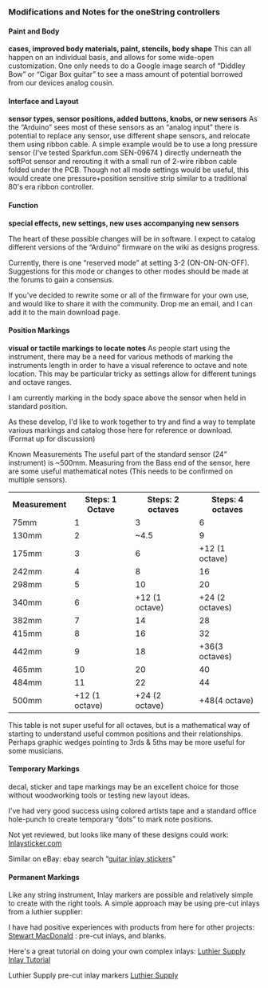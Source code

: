 ### Modifications and Notes for the oneString controllers

#### Paint and Body

**cases, improved body materials, paint, stencils, body shape**
This can all happen on an individual basis, and allows for some wide-open customization. One only needs to do a Google image search of “Diddley Bow” or “Cigar Box guitar” to see a mass amount of potential borrowed from our devices analog cousin.

#### Interface and Layout

**sensor types, sensor positions, added buttons, knobs, or new sensors**
As the “Arduino” sees most of these sensors as an “analog input” there is potential to replace any sensor, use different shape sensors, and relocate them using ribbon cable. A simple example would be to use a long pressure sensor (I've tested Sparkfun.com SEN-09674 ) directly underneath the softPot sensor and rerouting it with a small run of 2-wire ribbon cable folded under the PCB. Though not all mode settings would be useful, this would create one pressure+position sensitive strip similar to a traditional 80's era ribbon controller.

#### Function

**special effects, new settings, new uses accompanying new sensors**


The heart of these possible changes will be in software. I expect to catalog different versions of the “Arduino” firmware on the wiki as designs progress.

Currently, there is one “reserved mode” at setting 3-2 (ON-ON-ON-OFF). Suggestions for this mode or changes to other modes should be made at the forums to gain a consensus.

If you've decided to rewrite some or all of the firmware for your own use, and would like to share it with the community. Drop me an email, and I can add it to the main download page.

#### Position Markings

**visual or tactile markings to locate notes**
As people start using the instrument, there may be a need for various methods of marking the instruments length in order to have a visual reference to octave and note location. This may be particular tricky as settings allow for different tunings and octave ranges.

I am currently marking in the body space above the sensor when held in standard position.

As these develop, I'd like to work together to try and find a way to template various markings and catalog those here for reference or download. (Format up for discussion)

Known Measurements The useful part of the standard sensor (24” instrument) is ~500mm. Measuring from the Bass end of the sensor, here are some useful mathematical notes (This needs to be confirmed on multiple sensors).

<div class="table sectionedit5"><table class="inline">
	<tr class="row0">
		<th class="col0 centeralign">  Measurement  </th><th class="col1 centeralign">   Steps: 1 Octave  </th><th class="col2 centeralign">   Steps: 2 octaves  </th><th class="col3 rightalign">   Steps: 4 octaves </th>
	</tr>
	<tr class="row1">
		<td class="col0">75mm</td><td class="col1 rightalign">   1</td><td class="col2 rightalign">   3</td><td class="col3 rightalign">   6</td>
	</tr>
	<tr class="row2">
		<td class="col0">130mm</td><td class="col1 rightalign">   2</td><td class="col2 rightalign">   ~4.5</td><td class="col3 rightalign">   9</td>
	</tr>
	<tr class="row3">
		<td class="col0">175mm</td><td class="col1 rightalign">   3</td><td class="col2 rightalign">   6</td><td class="col3 rightalign">   +12 (1 octave)</td>
	</tr>
	<tr class="row4">
		<td class="col0">242mm</td><td class="col1 rightalign">   4</td><td class="col2 rightalign">   8</td><td class="col3 rightalign">   16</td>
	</tr>
	<tr class="row5">
		<td class="col0">298mm</td><td class="col1 rightalign">   5</td><td class="col2 rightalign">   10</td><td class="col3 rightalign">   20</td>
	</tr>
	<tr class="row6">
		<td class="col0">340mm</td><td class="col1 rightalign">   6</td><td class="col2 rightalign">   +12 (1 octave)</td><td class="col3 rightalign">   +24 (2 octaves)</td>
	</tr>
	<tr class="row7">
		<td class="col0">382mm</td><td class="col1 rightalign">   7</td><td class="col2 rightalign">   14</td><td class="col3 rightalign">   28</td>
	</tr>
	<tr class="row8">
		<td class="col0">415mm</td><td class="col1 rightalign">   8</td><td class="col2 rightalign">   16</td><td class="col3 rightalign">   32</td>
	</tr>
	<tr class="row9">
		<td class="col0">442mm</td><td class="col1 rightalign">   9</td><td class="col2 rightalign">   18</td><td class="col3 rightalign">   +36(3 octaves)</td>
	</tr>
	<tr class="row10">
		<td class="col0">465mm</td><td class="col1 rightalign">   10</td><td class="col2 rightalign">   20</td><td class="col3 rightalign">   40</td>
	</tr>
	<tr class="row11">
		<td class="col0">484mm</td><td class="col1 rightalign">   11</td><td class="col2 rightalign">   22</td><td class="col3 rightalign">   44</td>
	</tr>
	<tr class="row12">
		<td class="col0 leftalign">500mm   </td><td class="col1">+12  (1 octave)</td><td class="col2 rightalign">   +24   (2 octave)</td><td class="col3 rightalign">   +48(4 octave)</td>
	</tr>
</table></div>

This table is not super useful for all octaves, but is a mathematical way of starting to understand useful common positions and their relationships. Perhaps graphic wedges pointing to 3rds & 5ths may be more useful for some musicians.

#### Temporary Markings

decal, sticker and tape markings may be an excellent choice for those without woodworking tools or testing new layout ideas.

I've had very good success using colored artists tape and a standard office hole-punch to create temporary “dots” to mark note positions.

Not yet reviewed, but looks like many of these designs could work: [Inlaysticker.com](https://www.inlaysticker.com/)

Similar on eBay: ebay search “[guitar inlay stickers](https://www.ebay.com/sch/i.html?_nkw=guitar+inlay+stickers)"

#### Permanent Markings


Like any string instrument, Inlay markers are possible and relatively simple to create with the right tools. A simple approach may be using pre-cut inlays from a luthier supplier:

I have had positive experiences with products from here for other projects: [Stewart MacDonald](https://www.stewmac.com/SiteSearch/?search=pre-cut%20inlays) : pre-cut inlays, and blanks.

Here's a great tutorial on doing your own complex inlays: [Luthier Supply Inlay Tutorial](https://www.luthiersupply.com/howto_page.html)

Luthier Supply pre-cut inlay markers [Luthier Supply](https://www.luthiersupply.com/dotsstrips.html)
